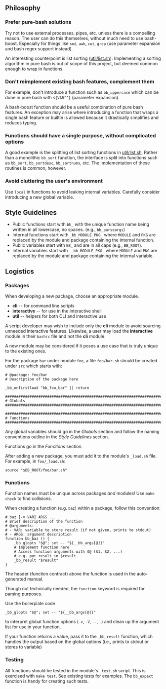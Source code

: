 ## Philosophy

### Prefer pure-bash solutions

Try not to use external processes, pipes, etc. unless there is a compelling reason. The user can do this themselves, without much need to use bash-boost. Especially for things like `sed`, `awk`, `cut`, `grep` (use parameter expansion and bash regex support instead).

An interesting counterpoint is list sorting ([util/list.sh](util/list)). Implementing a sorting algorithm in pure bash is out of scope of this project, but deemed common enough to wrap in functions.

### Don't reimplement existing bash features, complement them

For example, don't introduce a function such as `bb_uppercase` which can be done in pure bash with `${VAR^^}` (parameter expansion).

A bash-boost function should be a useful combination of pure bash features. An exception may arise where introducing a function that wraps a single bash feature or builtin is allowed because it drastically simplifies and reduces typing.

### Functions should have a single purpose, without complicated options

A good example is the splitting of list sorting functions in [util/list.sh](util/list). Rather than a monolithic `bb_sort` function, the interface is split into functions such as `bb_sort`, `bb_sortdesc`, `bb_sortnums`, etc. The implementation of these routines is common, however.

### Avoid cluttering the user's environment

Use `local` in functions to avoid leaking internal variables. Carefully consider introducing a new global variable.

## Style Guidelines

- Public functions start with `bb_` with the unique function name being written in all lowercase, no spaces. (e.g., `bb_parseargs`)
- Internal functions start with `_bb_MODULE_PKG_` where `MODULE` and `PKG` are replaced by the module and package containing the internal function.
- Public variables start with `BB_` and are in all caps (e.g., `BB_ROOT`).
- Internal variables start with `__bb_MODULE_PKG_` where `MODULE` and `PKG` are replaced by the module and package containing the internal variable.

## Logistics

### Packages

When developing a new package, choose an appropriate module.

- **cli** -- for command line scripts
- **interactive** -- for use in the interactive shell
- **util** -- helpers for both CLI and interactive use

A script developer may wish to include only the **cli** module to avoid sourcing unneeded interactive features. Likewise, a user may load the **interactive** module in their `bashrc` file and not the **cli** module.

A new module may be considered if it poses a use case that is truly unique to the existing ones.

For the package `bar` under module `foo`, a file `foo/bar.sh` should be created under `src` which starts with:

```shell
# @package: foo/bar
# Description of the package here

_bb_onfirstload "bb_foo_bar" || return

################################################################################
# Globals
################################################################################

################################################################################
# Functions
################################################################################

```

Any global variables should go in the _Globals_ section and follow the naming conventions outline in the _Style Guidelines_ section.

Functions go in the _Functions_ section.

After adding a new package, you must add it to the module's `_load.sh` file. For example, in `foo/_load.sh`:

```shell
source "$BB_ROOT/foo/bar.sh"
```

### Functions

Function names must be unique across packages _and_ modules! Use `make check` to find collisions.

When creating a function (e.g. `baz`) within a package, follow this convention:

```shell
# baz [-v VAR] ARGS ...
# Brief description of the function
# @arguments:
# - VAR: variable to store result (if not given, prints to stdout)
# - ARGS: argument description
function bb_baz () {
    _bb_glopts "$@"; set -- "${__bb_args[@]}"
    # Implement function here
    # Access function arguments with $@ ($1, $2, ...)
    # e.g. put result in $result
    _bb_result "$result"
}
```

The header (function contract) above the function is used in the auto-generated manual.

Though not technically needed, the `function` keyword is required for parsing purposes.

Use the boilerplate code

```shell
_bb_glopts "$@"; set -- "${__bb_args[@]}"
```

to interpret global function options (`-v`, `-V`, `--`, `-`) and clean up the argument list for use in your function.

If your function returns a value, pass it to the `_bb_result` function, which handles the output based on the global options (i.e., prints to stdout or stores to variable)

### Testing

All functions should be tested in the module's `_test.sh` script. This is exercised with `make test`. See existing tests for examples. The `bb_expect` function is handy for creating such tests.
